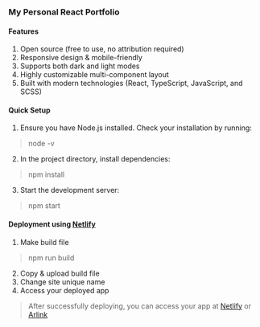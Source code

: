 ### My Personal React Portfolio

#### Features
1. Open source (free to use, no attribution required)
2. Responsive design & mobile-friendly
3. Supports both dark and light modes
4. Highly customizable multi-component layout
5. Built with modern technologies (React, TypeScript, JavaScript, and SCSS)

#### Quick Setup
1. Ensure you have Node.js installed. Check your installation by running:
> node -v
2. In the project directory, install dependencies:
> npm install
3. Start the development server:
> npm start

#### Deployment using [Netlify](https://www.netlify.com/)
1. Make build file
> npm run build
2. Copy & upload build file
3. Change site unique name
4. Access your deployed app
> After successfully deploying, you can access your app at [Netlify](https://hnfdm.netlify.app/) or [Arlink](https://react-portfofio-1-2_arlink.arweave.net/)
